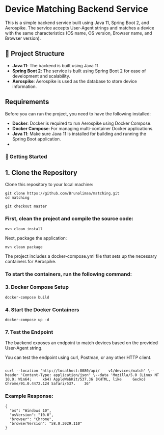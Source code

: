 # Device Matching Backend Service

This is a simple backend service built using Java 11, Spring Boot 2, and Aerospike. The service accepts User-Agent strings and matches a device with the same characteristics (OS name, OS version, Browser name, and Browser version).

## 🚀 Project Structure

- **Java 11**: The backend is built using Java 11.
- **Spring Boot 2**: The service is built using Spring Boot 2 for ease of development and scalability.
- **Aerospike**: Aerospike is used as the database to store device information.

## Requirements

Before you can run the project, you need to have the following installed:

- **Docker**: Docker is required to run Aerospike using Docker Compose.
- **Docker Compose**: For managing multi-container Docker applications.
- **Java 11**: Make sure Java 11 is installed for building and running the Spring Boot application.
- 

### 🔧 Getting Started

## 1. Clone the Repository

Clone this repository to your local machine:

```
git clone https://github.com/Brunolimaa/matching.git
cd matching

git checkout master
```

### First, clean the project and compile the source code:
```
mvn clean install
```

Next, package the application:
```
mvn clean package
```

The project includes a docker-compose.yml file that sets up the necessary containers for Aerospike.

### To start the containers, run the following command:

### 3. Docker Compose Setup
```
docker-compose build
```
### 4. Start the Docker Containers
```
docker-compose up -d
```

### 7. Test the Endpoint
The backend exposes an endpoint to match devices based on the provided User-Agent string.

You can test the endpoint using curl, Postman, or any other HTTP client.
```

curl --location 'http://localhost:8080/api/    v1/devices/match' \--header 'Content-Type: application/json' \--data 'Mozilla/5.0 (Linux NT 10.0; Win64;     x64) AppleWebKit/537.36 (KHTML, like     Gecko) Chrome/91.0.4472.124 Safari/537.    36'

```
### Example Response:
```
{
  "os": "Windows 10",
  "osVersion": "10.0",
  "browser": "Chrome",
  "browserVersion": "58.0.3029.110"
}
```






